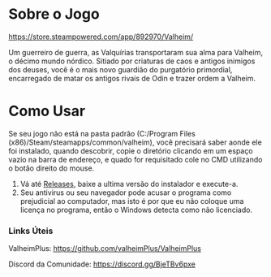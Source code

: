# Sobre o Jogo
https://store.steampowered.com/app/892970/Valheim/

Um guerreiro de guerra, as Valquírias transportaram sua alma para Valheim, o décimo mundo nórdico. Sitiado por criaturas de caos e antigos inimigos dos deuses, você é o mais novo guardião do purgatório primordial, encarregado de matar os antigos rivais de Odin e trazer ordem a Valheim.

# Como Usar
Se seu jogo não está na pasta padrão (C:/Program Files (x86)/Steam/steamapps/common/valheim), você precisará saber aonde ele foi instalado, quando descobrir, copie o diretório clicando em um espaço vazio na barra de endereço, e quado for requisitado cole no CMD utilizando o botão direito do mouse.

1. Vá até [Releases](https://github.com/CastBlacKing/ValheimPlus_VPlusInstall/releases), baixe a ultima versão do instalador e execute-a.
2. Seu antivirus ou seu navegador pode acusar o programa como prejudicial ao computador, mas isto é por que eu não coloque uma licença no programa, então o Windows detecta como não licenciado.

### Links Úteis
ValheimPlus: https://github.com/valheimPlus/ValheimPlus

Discord da Comunidade: https://discord.gg/BjeTBv6pxe
